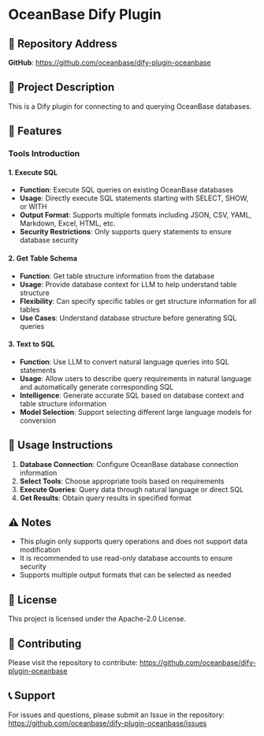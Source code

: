 # OceanBase Dify Plugin

## 🔗 Repository Address

**GitHub**: https://github.com/oceanbase/dify-plugin-oceanbase

## 📖 Project Description

This is a Dify plugin for connecting to and querying OceanBase databases.

## 🌟 Features

### Tools Introduction

#### 1. Execute SQL

- **Function**: Execute SQL queries on existing OceanBase databases
- **Usage**: Directly execute SQL statements starting with SELECT, SHOW, or WITH
- **Output Format**: Supports multiple formats including JSON, CSV, YAML, Markdown, Excel, HTML, etc.
- **Security Restrictions**: Only supports query statements to ensure database security

#### 2. Get Table Schema

- **Function**: Get table structure information from the database
- **Usage**: Provide database context for LLM to help understand table structure
- **Flexibility**: Can specify specific tables or get structure information for all tables
- **Use Cases**: Understand database structure before generating SQL queries

#### 3. Text to SQL

- **Function**: Use LLM to convert natural language queries into SQL statements
- **Usage**: Allow users to describe query requirements in natural language and automatically generate corresponding SQL
- **Intelligence**: Generate accurate SQL based on database context and table structure information
- **Model Selection**: Support selecting different large language models for conversion

## 🚀 Usage Instructions

1. **Database Connection**: Configure OceanBase database connection information
2. **Select Tools**: Choose appropriate tools based on requirements
3. **Execute Queries**: Query data through natural language or direct SQL
4. **Get Results**: Obtain query results in specified format

## ⚠️ Notes

- This plugin only supports query operations and does not support data modification
- It is recommended to use read-only database accounts to ensure security
- Supports multiple output formats that can be selected as needed

## 📝 License

This project is licensed under the Apache-2.0 License.

## 🤝 Contributing

Please visit the repository to contribute: https://github.com/oceanbase/dify-plugin-oceanbase

## 📞 Support

For issues and questions, please submit an Issue in the repository: https://github.com/oceanbase/dify-plugin-oceanbase/issues
